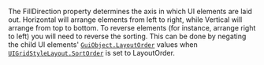 The FillDirection property determines the axis in which UI elements are
laid out. Horizontal will arrange elements from left to right, while
Vertical will arrange from top to bottom. To reverse elements (for
instance, arrange right to left) you will need to reverse the sorting.
This can be done by negating the child UI elements'
[`GuiObject.LayoutOrder`](https://create.roblox.com/docs/reference/engine/classes/GuiObject#LayoutOrder) values when
[`UIGridStyleLayout.SortOrder`](https://create.roblox.com/docs/reference/engine/classes/UIGridStyleLayout#SortOrder) is set to LayoutOrder.
